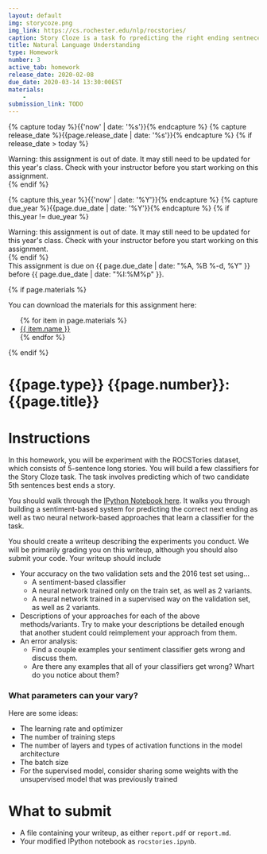 ```yaml
---
layout: default
img: storycoze.png
img_link: https://cs.rochester.edu/nlp/rocstories/
caption: Story Cloze is a task fo rpredicting the right ending sentnece to a 5-sentence story.
title: Natural Language Understanding
type: Homework
number: 3
active_tab: homework
release_date: 2020-02-08
due_date: 2020-03-14 13:30:00EST
materials:
    - 
submission_link: TODO
---
```


<!-- Check whether the assignment is ready to release -->
{% capture today %}{{'now' | date: '%s'}}{% endcapture %}
{% capture release_date %}{{page.release_date | date: '%s'}}{% endcapture %}
{% if release_date > today %} 
<div class="alert alert-danger">
Warning: this assignment is out of date.  It may still need to be updated for this year's class.  Check with your instructor before you start working on this assignment.
</div>
{% endif %}
<!-- End of check whether the assignment is up to date -->


<!-- Check whether the assignment is up to date -->
{% capture this_year %}{{'now' | date: '%Y'}}{% endcapture %}
{% capture due_year %}{{page.due_date | date: '%Y'}}{% endcapture %}
{% if this_year != due_year %} 
<div class="alert alert-danger">
Warning: this assignment is out of date.  It may still need to be updated for this year's class.  Check with your instructor before you start working on this assignment.
</div>
{% endif %}
<!-- End of check whether the assignment is up to date -->


<div class="alert alert-info">
This assignment is due on {{ page.due_date | date: "%A, %B %-d, %Y" }} before {{ page.due_date | date: "%I:%M%p" }}. 
</div>

{% if page.materials %}
<div class="alert alert-info">
You can download the materials for this assignment here:
<ul>
{% for item in page.materials %}
<li><a href="{{item.url}}">{{ item.name }}</a></li>
{% endfor %}
</ul>
</div>
{% endif %}



{{page.type}} {{page.number}}: {{page.title}}
=============================================================

# Instructions
In this homework, you will be experiment with the ROCSTories dataset, which consists of 5-sentence long stories. You will build a few classifiers for the Story Cloze task. The task involves predicting which of two candidate 5th sentences best ends a story.

You should walk through the [IPython Notebook here](https://github.com/interactive-fiction-class/interactive-fiction-class.github.io/blob/master/homeworks/commonsense-reasoning/rocstories.ipynb). It walks you through building a sentiment-based system for predicting the correct next ending as well as two neural network-based approaches that learn a classifier for the task.

You should create a writeup describing the experiments you conduct. We will be primarily grading you on this writeup, although you should also submit your code. Your writeup should include
* Your accuracy on the two validation sets and the 2016 test set using...
  - A sentiment-based classifier
  - A neural network trained only on the train set, as well as 2 variants.
  - A neural network trained in a supervised way on the validation set, as well as 2 variants.
* Descriptions of your approaches for each of the above methods/variants. Try to make your descriptions be detailed enough that another student could reimplement your approach from them.
* An error analysis:
  - Find a couple examples your sentiment classifier gets wrong and discuss them.
  - Are there any examples that all of your classifiers get wrong? Whart do you notice about them?
  
### What parameters can your vary?
Here are some ideas:
* The learning rate and optimizer
* The number of training steps
* The number of layers and types of activation functions in the model architecture
* The batch size
* For the supervised model, consider sharing some weights with the unsupervised model that was previously trained

# What to submit
* A file containing your writeup, as either `report.pdf` or `report.md`.
* Your modified IPython notebook as `rocstories.ipynb`.





